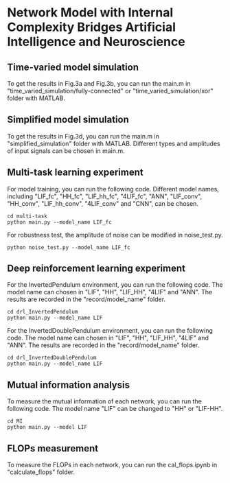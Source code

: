 # Network Model with  Internal Complexity Bridges Artificial Intelligence and Neuroscience
## Time-varied model simulation
To get the results in Fig.3a and Fig.3b, you can run the main.m in "time_varied_simulation/fully-connected" or "time_varied_simulation/xor" folder with MATLAB.

## Simplified model simulation
To get the results in Fig.3d, you can run the main.m in "simplified_simulation" folder with MATLAB. Different types and amplitudes of input signals can be chosen in main.m.

## Multi-task learning experiment
For model training, you can run the following code. Different model names, including "LIF_fc", "HH_fc", "LIF_hh_fc", "4LIF_fc", "ANN", "LIF_conv", "HH_conv", "LIF_hh_conv", "4LIF_conv" and "CNN", can be chosen.
````
cd multi-task
python main.py --model_name LIF_fc
````
For robustness test, the amplitude of noise can be modified in noise_test.py.
````
python noise_test.py --model_name LIF_fc
````

## Deep reinforcement learning experiment
For the InvertedPendulum environment, you can run the following code. The model name can chosen in "LIF", "HH", "LIF_HH", "4LIF" and "ANN". The results are recorded in the "record/model_name" folder.
````
cd drl_InvertedPendulum
python main.py --model_name LIF
````
For the InvertedDoublePendulum environment, you can run the following code. The model name can chosen in "LIF", "HH", "LIF_HH", "4LIF" and "ANN". The results are recorded in the "record/model_name" folder.
````
cd drl_InvertedDoublePendulum
python main.py --model_name LIF
````

## Mutual information analysis
To measure the mutual information of each network, you can run the following code. The model name "LIF" can be changed to "HH" or "LIF-HH".
````
cd MI
python main.py --model LIF
````

## FLOPs measurement
To measure the FLOPs in each network, you can run the cal_flops.ipynb in "calculate_flops" folder.
